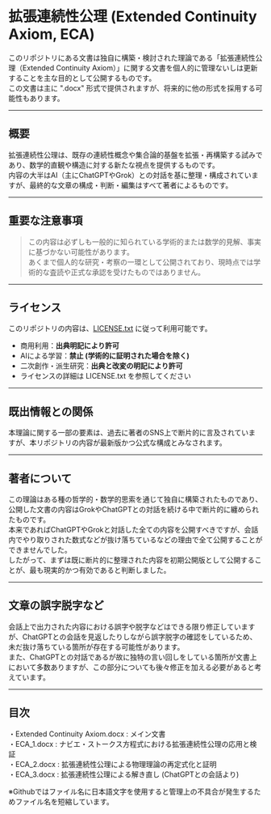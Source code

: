 # 拡張連続性公理 (Extended Continuity Axiom, ECA)  
  
このリポジトリにある文書は独自に構築・検討された理論である「拡張連続性公理（Extended Continuity Axiom）」に関する文書を個人的に管理ないしは更新することを主な目的として公開するものです。  
この文書は主に ".docx" 形式で提供されますが、将来的に他の形式を採用する可能性もあります。  
  
---  
  
## 概要  
  
拡張連続性公理は、既存の連続性概念や集合論的基盤を拡張・再構築する試みであり、数学的直観や構造に対する新たな視点を提供するものです。  
内容の大半はAI（主にChatGPTやGrok）との対話を基に整理・構成されていますが、最終的な文章の構成・判断・編集はすべて著者によるものです。  
  
---  
  
## 重要な注意事項  
  
> この内容は必ずしも一般的に知られている学術的または数学的見解、事実に基づかない可能性があります。    
> あくまで個人的な研究・考察の一環として公開されており、現時点では学術的な査読や正式な承認を受けたものではありません。  
  
---  
  
## ライセンス  
  
このリポジトリの内容は、[LICENSE.txt](./LICENSE.txt) に従って利用可能です。  
  
- 商用利用：**出典明記により許可**  
- AIによる学習：**禁止 (学術的に証明された場合を除く)**  
- 二次創作・派生研究：**出典と改変の明記により許可**  
- ライセンスの詳細は LICENSE.txt を参照してください  
  
---  
  
##  既出情報との関係  
本理論に関する一部の要素は、過去に著者のSNS上で断片的に言及されていますが、本リポジトリの内容が最新版かつ公式な構成とみなされます。  
  
---  
  
## 著者について  
  
この理論はある種の哲学的・数学的思索を通じて独自に構築されたものであり、公開した文書の内容はGrokやChatGPTとの対話を続ける中で断片的に纏められたものです。  
本来であればChatGPTやGrokと対話した全ての内容を公開すべきですが、会話内でやり取りされた数式などが抜け落ちているなどの理由で全て公開することができませんでした。  
したがって、まずは既に断片的に整理された内容を初期公開版として公開することが、最も現実的かつ有効であると判断しました。  
  
---
  
## 文章の誤字脱字など  
会話上で出力された内容における誤字や脱字などはできる限り修正していますが、ChatGPTとの会話を見返したりしながら誤字脱字の確認をしているため、未だ抜け落ちている箇所が存在する可能性があります。  
また、ChatGPTとの対話であるが故に独特の言い回しをしている箇所が文書上において多数ありますが、この部分についても後々修正を加える必要があると考えています。  
  
---  
## 目次  
  
・Extended Continuity Axiom.docx : メイン文書  
・ECA_1.docx : ナビエ・ストークス方程式における拡張連続性公理の応用と検証  
・ECA_2.docx : 拡張連続性公理による物理理論の再定式化と証明  
・ECA_3.docx : 拡張連続性公理による解き直し (ChatGPTとの会話より)  
  
※Githubではファイル名に日本語文字を使用すると管理上の不具合が発生するためファイル名を短縮しています。  
